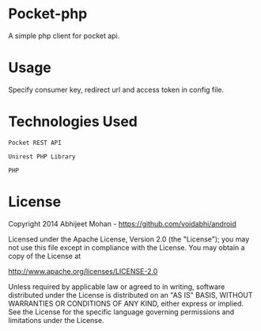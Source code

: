 Pocket-php
==========

A simple php client for pocket api.

Usage
=========

Specify consumer key, redirect url and access token in config file.

Technologies Used
=================

`Pocket REST API`

`Unirest PHP Library`

`PHP`

License
=======

Copyright 2014 Abhijeet Mohan - https://github.com/voidabhi/android

Licensed under the Apache License, Version 2.0 (the "License");
you may not use this file except in compliance with the License.
You may obtain a copy of the License at

   http://www.apache.org/licenses/LICENSE-2.0

Unless required by applicable law or agreed to in writing, software
distributed under the License is distributed on an "AS IS" BASIS,
WITHOUT WARRANTIES OR CONDITIONS OF ANY KIND, either express or implied.
See the License for the specific language governing permissions and
limitations under the License.


